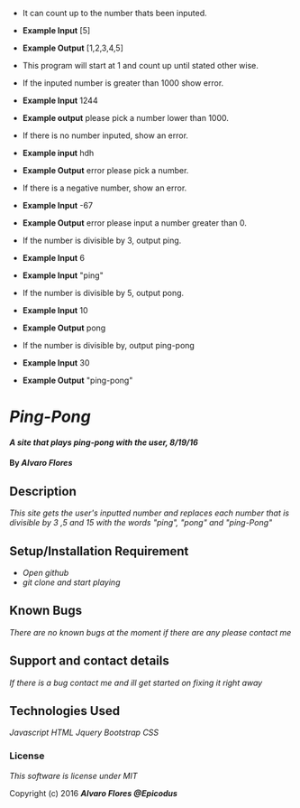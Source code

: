 * It can count up to the number thats been inputed.
* **Example Input** [5]
* **Example Output** [1,2,3,4,5]

* This program will start at 1 and count up until stated other wise.

* If the inputed number is greater than 1000 show error.
* **Example Input** 1244
* **Example output** please pick a number lower than 1000.

* If there is no number inputed, show an error.
* **Example input** hdh
* **Example Output** error please pick a number.

* If there is a negative number, show an error.
* **Example Input** -67
* **Example Output** error please input a number greater than 0.

* If the number is divisible by 3, output ping.
* **Example Input** 6
* **Example Input** "ping"

* If the number is divisible by 5, output pong.
* **Example Input** 10
* **Example Output** pong

* If the number is divisible by, output ping-pong
 * **Example Input** 30
 * **Example Output** "ping-pong"

 # _Ping-Pong_

 #### _A site that plays ping-pong with the user, 8/19/16_

 #### By _**Alvaro Flores**_

 ## Description

 _This site gets the user's inputted number and replaces each number that is divisible by 3 ,5 and 15 with the words "ping", "pong" and "ping-Pong"_

 ## Setup/Installation Requirement

 * _Open github_
 * _git clone and start playing_


 ## Known Bugs

 _There are no known bugs at the moment if there are any please contact me_

 ## Support and contact details

 _If there is a bug contact me and ill get started on fixing it right away_

 ## Technologies Used

 _Javascript_
 _HTML_
 _Jquery_
 _Bootstrap_
 _CSS_

 ### License

 *This software is license under MIT*

 Copyright (c) 2016 **_Alvaro Flores @Epicodus_**
